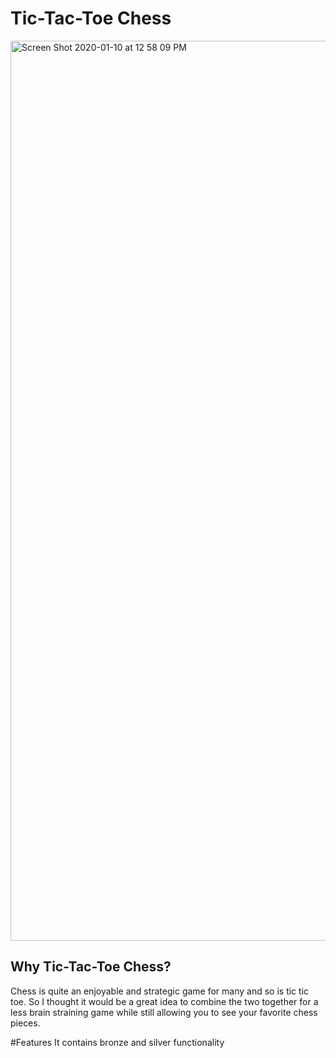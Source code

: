 # Tic-Tac-Toe Chess

<img width="1440" alt="Screen Shot 2020-01-10 at 12 58 09 PM" src="https://user-images.githubusercontent.com/23662492/72178694-0a172500-33a9-11ea-9fa7-8871828f2e1b.png">

## Why Tic-Tac-Toe Chess?

Chess is quite an enjoyable and strategic game for many and so is tic tic toe. So I thought it would be a great idea to combine the two together for a less brain straining game while still allowing you to see your favorite chess pieces.

#Features
It contains bronze and silver functionality
